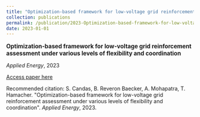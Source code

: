 ```yaml
---
title: "Optimization-based framework for low-voltage grid reinforcement assessment under various levels of flexibility and coordination"
collection: publications
permalink: /publication/2023-Optimization-based-framework-for-low-voltage-grid-
date: 2023-01-01
---
```

<p style="font-size: 1.1em; margin-bottom: 0.5em;"><b>Optimization-based framework for low-voltage grid reinforcement assessment under various levels of flexibility and coordination</b></p>
<p style="margin-bottom: 0.5em;"><em>Applied Energy</em>, 2023</p>
<p style="margin-bottom: 0.5em;"><a href="https://www.sciencedirect.com/science/article/pii/S0306261923005111" target="_blank">Access paper here</a></p>
<p>Recommended citation: S. Candas, B. Reveron Baecker, A. Mohapatra, T. Hamacher. "Optimization-based framework for low-voltage grid reinforcement assessment under various levels of flexibility and coordination". <em>Applied Energy</em>, 2023.</p>